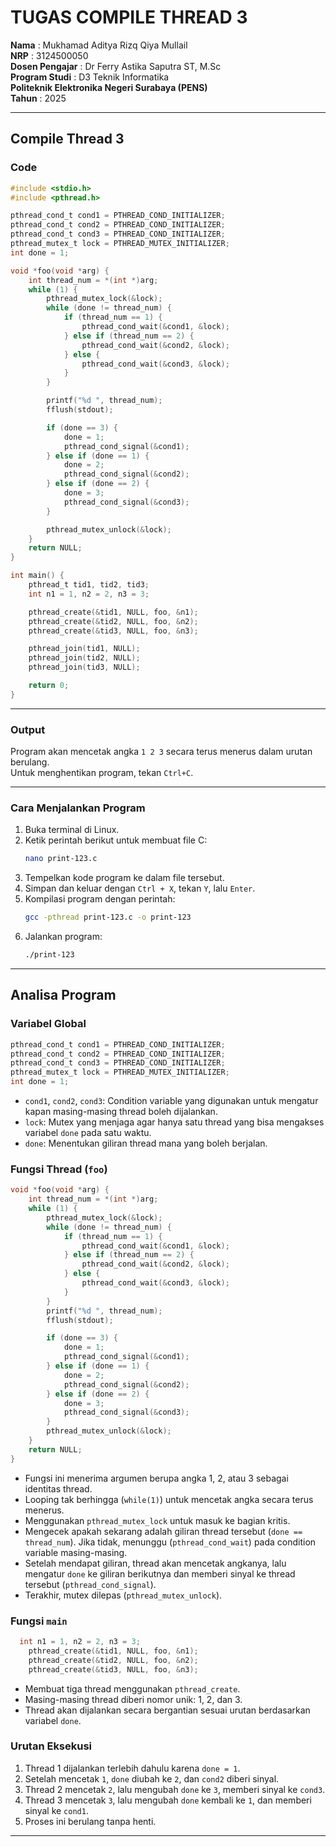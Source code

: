 # TUGAS COMPILE THREAD 3

**Nama** : Mukhamad Aditya Rizq Qiya Mullail  
**NRP** : 3124500050  
**Dosen Pengajar** : Dr Ferry Astika Saputra ST, M.Sc  
**Program Studi** : D3 Teknik Informatika  
**Politeknik Elektronika Negeri Surabaya (PENS)**  
**Tahun** : 2025

---

## Compile Thread 3

### Code

```c
#include <stdio.h>
#include <pthread.h>

pthread_cond_t cond1 = PTHREAD_COND_INITIALIZER;
pthread_cond_t cond2 = PTHREAD_COND_INITIALIZER;
pthread_cond_t cond3 = PTHREAD_COND_INITIALIZER;
pthread_mutex_t lock = PTHREAD_MUTEX_INITIALIZER;
int done = 1;

void *foo(void *arg) {
    int thread_num = *(int *)arg;
    while (1) {
        pthread_mutex_lock(&lock);
        while (done != thread_num) {
            if (thread_num == 1) {
                pthread_cond_wait(&cond1, &lock);
            } else if (thread_num == 2) {
                pthread_cond_wait(&cond2, &lock);
            } else {
                pthread_cond_wait(&cond3, &lock);
            }
        }

        printf("%d ", thread_num);
        fflush(stdout);

        if (done == 3) {
            done = 1;
            pthread_cond_signal(&cond1);
        } else if (done == 1) {
            done = 2;
            pthread_cond_signal(&cond2);
        } else if (done == 2) {
            done = 3;
            pthread_cond_signal(&cond3);
        }

        pthread_mutex_unlock(&lock);
    }
    return NULL;
}

int main() {
    pthread_t tid1, tid2, tid3;
    int n1 = 1, n2 = 2, n3 = 3;

    pthread_create(&tid1, NULL, foo, &n1);
    pthread_create(&tid2, NULL, foo, &n2);
    pthread_create(&tid3, NULL, foo, &n3);

    pthread_join(tid1, NULL);
    pthread_join(tid2, NULL);
    pthread_join(tid3, NULL);

    return 0;
}
```

---

### Output

Program akan mencetak angka `1 2 3` secara terus menerus dalam urutan berulang.  
Untuk menghentikan program, tekan `Ctrl+C`.

---

### Cara Menjalankan Program

1. Buka terminal di Linux.
2. Ketik perintah berikut untuk membuat file C:
   ```bash
   nano print-123.c
   ```
3. Tempelkan kode program ke dalam file tersebut.
4. Simpan dan keluar dengan `Ctrl + X`, tekan `Y`, lalu `Enter`.
5. Kompilasi program dengan perintah:
   ```bash
   gcc -pthread print-123.c -o print-123
   ```
6. Jalankan program:
   ```bash
   ./print-123
   ```

---

## Analisa Program

### Variabel Global

```c
pthread_cond_t cond1 = PTHREAD_COND_INITIALIZER;
pthread_cond_t cond2 = PTHREAD_COND_INITIALIZER;
pthread_cond_t cond3 = PTHREAD_COND_INITIALIZER;
pthread_mutex_t lock = PTHREAD_MUTEX_INITIALIZER;
int done = 1;
```

- `cond1`, `cond2`, `cond3`: Condition variable yang digunakan untuk mengatur kapan masing-masing thread boleh dijalankan.
- `lock`: Mutex yang menjaga agar hanya satu thread yang bisa mengakses variabel `done` pada satu waktu.
- `done`: Menentukan giliran thread mana yang boleh berjalan.

### Fungsi Thread (`foo`)

```c
void *foo(void *arg) {
    int thread_num = *(int *)arg;
    while (1) {
        pthread_mutex_lock(&lock);
        while (done != thread_num) {
            if (thread_num == 1) {
                pthread_cond_wait(&cond1, &lock);
            } else if (thread_num == 2) {
                pthread_cond_wait(&cond2, &lock);
            } else {
                pthread_cond_wait(&cond3, &lock);
            }
        }
        printf("%d ", thread_num);
        fflush(stdout);

        if (done == 3) {
            done = 1;
            pthread_cond_signal(&cond1);
        } else if (done == 1) {
            done = 2;
            pthread_cond_signal(&cond2);
        } else if (done == 2) {
            done = 3;
            pthread_cond_signal(&cond3);
        }
        pthread_mutex_unlock(&lock);
    }
    return NULL;
}
```

- Fungsi ini menerima argumen berupa angka 1, 2, atau 3 sebagai identitas thread.
- Looping tak berhingga (`while(1)`) untuk mencetak angka secara terus menerus.
- Menggunakan `pthread_mutex_lock` untuk masuk ke bagian kritis.
- Mengecek apakah sekarang adalah giliran thread tersebut (`done == thread_num`). Jika tidak, menunggu (`pthread_cond_wait`) pada condition variable masing-masing.
- Setelah mendapat giliran, thread akan mencetak angkanya, lalu mengatur `done` ke giliran berikutnya dan memberi sinyal ke thread tersebut (`pthread_cond_signal`).
- Terakhir, mutex dilepas (`pthread_mutex_unlock`).

### Fungsi `main`

```c
  int n1 = 1, n2 = 2, n3 = 3;
    pthread_create(&tid1, NULL, foo, &n1);
    pthread_create(&tid2, NULL, foo, &n2);
    pthread_create(&tid3, NULL, foo, &n3);
```

- Membuat tiga thread menggunakan `pthread_create`.
- Masing-masing thread diberi nomor unik: 1, 2, dan 3.
- Thread akan dijalankan secara bergantian sesuai urutan berdasarkan variabel `done`.

### Urutan Eksekusi

1. Thread 1 dijalankan terlebih dahulu karena `done = 1`.
2. Setelah mencetak `1`, `done` diubah ke `2`, dan `cond2` diberi sinyal.
3. Thread 2 mencetak `2`, lalu mengubah `done` ke `3`, memberi sinyal ke `cond3`.
4. Thread 3 mencetak `3`, lalu mengubah `done` kembali ke `1`, dan memberi sinyal ke `cond1`.
5. Proses ini berulang tanpa henti.

---
